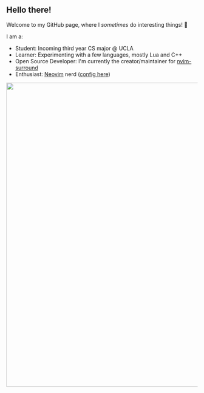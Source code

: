 ## Hello there!

Welcome to my GitHub page, where I *sometimes* do interesting things! :wave:

I am a:

* Student: Incoming third year CS major @ UCLA
* Learner: Experimenting with a few languages, mostly Lua and C++
* Open Source Developer: I'm currently the creator/maintainer for
  [nvim-surround](https://github.com/kylechui/nvim-surround)
* Enthusiast: [Neovim](https://github.com/neovim/neovim) nerd ([config
  here](https://github.com/kylechui/config.nvim))

<p align="center">
  <img
  src="https://github-readme-stats.vercel.app/api?username=kylechui&show_icons=true&count_private=true&theme=tokyonight&hide_border=true" width="800">
</p>
